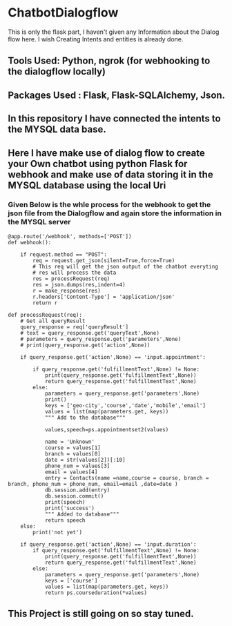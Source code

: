 # ChatbotDialogflow
This is only the flask part, I haven't given any Information about the Dialog flow here. I wish Creating Intents and entities is already done. 
## Tools Used: Python, ngrok (for webhooking to the dialogflow locally)
## Packages Used : Flask, Flask-SQLAlchemy, Json.

## In this repository I have connected the intents to the MYSQL data base.

## Here I have make use of dialog flow to create your Own chatbot using python Flask for webhook and make use of data storing it in the MYSQL database using the local Uri

### Given Below is the whle process for the webhook to get the json file from the Dialogflow and again store the information in the MYSQL server
``````
@app.route('/webhook', methods=['POST'])
def webhook():

    if request.method == "POST":
        req = request.get_json(silent=True,force=True)
        # This req will get the json output of the chatbot everyting
        # res will process the data 
        res = processRequest(req)
        res = json.dumps(res,indent=4)
        r = make_response(res)
        r.headers['Content-Type'] = 'application/json'
        return r

def processRequest(req):
    # Get all queryResult
    query_response = req['queryResult']
    # text = query_response.get('queryText',None)
    # parameters = query_response.get('parameters',None)
    # print(query_response.get('action',None))

    if query_response.get('action',None) == 'input.appointment':
        
        if query_response.get('fulfillmentText',None) != None:
            print(query_response.get('fulfillmentText',None))
            return query_response.get('fulfillmentText',None)
        else:
            parameters = query_response.get('parameters',None)
            print()
            keys = ['geo-city','course','date','mobile','email']
            values = list(map(parameters.get, keys))
            """ Add to the database"""

            values,speech=ps.appointmentset2(values)

            name = 'Unknown'
            course = values[1]
            branch = values[0]
            date = str(values[2])[:10]
            phone_num = values[3]
            email = values[4]
            entry = Contacts(name =name,course = course, branch = branch, phone_num = phone_num, email=email ,date=date )
            db.session.add(entry)
            db.session.commit()
            print(speech)
            print('success')
            """ Added to database"""
            return speech
    else:
        print('not yet')
    
    if query_response.get('action',None) == 'input.duration':
        if query_response.get('fulfillmentText',None) != None:
            print(query_response.get('fulfillmentText',None))
            return query_response.get('fulfillmentText',None)
        else:
            parameters = query_response.get('parameters',None)
            keys = ['course']
            values = list(map(parameters.get, keys))
            return ps.courseduration(*values)
``````


## This Project is still going on so stay tuned.
